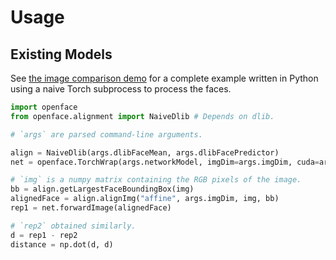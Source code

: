 # Usage
## Existing Models
See [the image comparison demo](demos/compare.py) for a complete example
written in Python using a naive Torch subprocess to process the faces.

```Python
import openface
from openface.alignment import NaiveDlib # Depends on dlib.

# `args` are parsed command-line arguments.

align = NaiveDlib(args.dlibFaceMean, args.dlibFacePredictor)
net = openface.TorchWrap(args.networkModel, imgDim=args.imgDim, cuda=args.cuda)

# `img` is a numpy matrix containing the RGB pixels of the image.
bb = align.getLargestFaceBoundingBox(img)
alignedFace = align.alignImg("affine", args.imgDim, img, bb)
rep1 = net.forwardImage(alignedFace)

# `rep2` obtained similarly.
d = rep1 - rep2
distance = np.dot(d, d)
```
